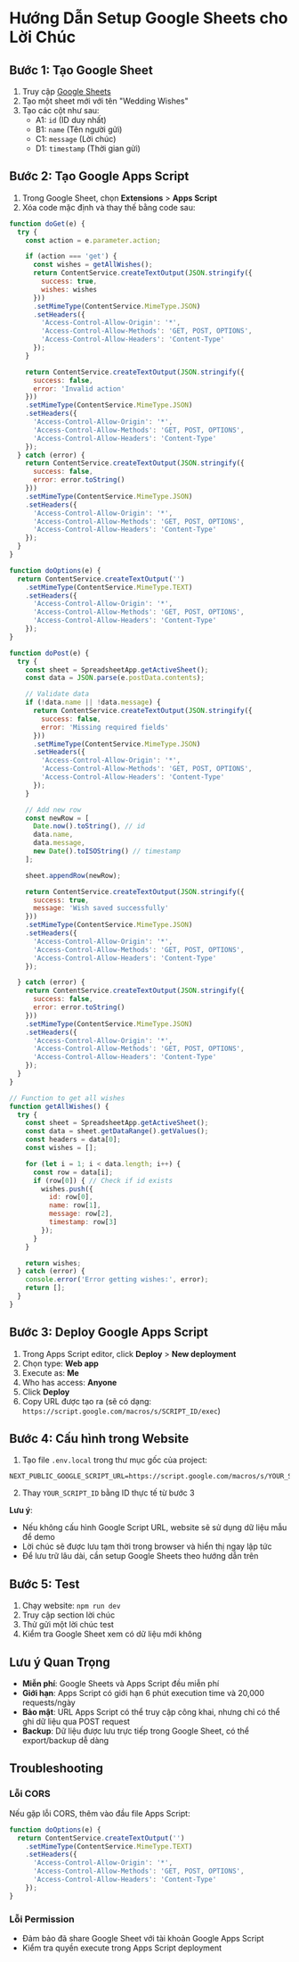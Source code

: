 # Hướng Dẫn Setup Google Sheets cho Lời Chúc

## Bước 1: Tạo Google Sheet

1. Truy cập [Google Sheets](https://sheets.google.com)
2. Tạo một sheet mới với tên "Wedding Wishes"
3. Tạo các cột như sau:
   - A1: `id` (ID duy nhất)
   - B1: `name` (Tên người gửi)
   - C1: `message` (Lời chúc)
   - D1: `timestamp` (Thời gian gửi)

## Bước 2: Tạo Google Apps Script

1. Trong Google Sheet, chọn **Extensions** > **Apps Script**
2. Xóa code mặc định và thay thế bằng code sau:

```javascript
function doGet(e) {
  try {
    const action = e.parameter.action;

    if (action === 'get') {
      const wishes = getAllWishes();
      return ContentService.createTextOutput(JSON.stringify({
        success: true,
        wishes: wishes
      }))
      .setMimeType(ContentService.MimeType.JSON)
      .setHeaders({
        'Access-Control-Allow-Origin': '*',
        'Access-Control-Allow-Methods': 'GET, POST, OPTIONS',
        'Access-Control-Allow-Headers': 'Content-Type'
      });
    }

    return ContentService.createTextOutput(JSON.stringify({
      success: false,
      error: 'Invalid action'
    }))
    .setMimeType(ContentService.MimeType.JSON)
    .setHeaders({
      'Access-Control-Allow-Origin': '*',
      'Access-Control-Allow-Methods': 'GET, POST, OPTIONS',
      'Access-Control-Allow-Headers': 'Content-Type'
    });
  } catch (error) {
    return ContentService.createTextOutput(JSON.stringify({
      success: false,
      error: error.toString()
    }))
    .setMimeType(ContentService.MimeType.JSON)
    .setHeaders({
      'Access-Control-Allow-Origin': '*',
      'Access-Control-Allow-Methods': 'GET, POST, OPTIONS',
      'Access-Control-Allow-Headers': 'Content-Type'
    });
  }
}

function doOptions(e) {
  return ContentService.createTextOutput('')
    .setMimeType(ContentService.MimeType.TEXT)
    .setHeaders({
      'Access-Control-Allow-Origin': '*',
      'Access-Control-Allow-Methods': 'GET, POST, OPTIONS',
      'Access-Control-Allow-Headers': 'Content-Type'
    });
}

function doPost(e) {
  try {
    const sheet = SpreadsheetApp.getActiveSheet();
    const data = JSON.parse(e.postData.contents);

    // Validate data
    if (!data.name || !data.message) {
      return ContentService.createTextOutput(JSON.stringify({
        success: false,
        error: 'Missing required fields'
      }))
      .setMimeType(ContentService.MimeType.JSON)
      .setHeaders({
        'Access-Control-Allow-Origin': '*',
        'Access-Control-Allow-Methods': 'GET, POST, OPTIONS',
        'Access-Control-Allow-Headers': 'Content-Type'
      });
    }

    // Add new row
    const newRow = [
      Date.now().toString(), // id
      data.name,
      data.message,
      new Date().toISOString() // timestamp
    ];

    sheet.appendRow(newRow);

    return ContentService.createTextOutput(JSON.stringify({
      success: true,
      message: 'Wish saved successfully'
    }))
    .setMimeType(ContentService.MimeType.JSON)
    .setHeaders({
      'Access-Control-Allow-Origin': '*',
      'Access-Control-Allow-Methods': 'GET, POST, OPTIONS',
      'Access-Control-Allow-Headers': 'Content-Type'
    });

  } catch (error) {
    return ContentService.createTextOutput(JSON.stringify({
      success: false,
      error: error.toString()
    }))
    .setMimeType(ContentService.MimeType.JSON)
    .setHeaders({
      'Access-Control-Allow-Origin': '*',
      'Access-Control-Allow-Methods': 'GET, POST, OPTIONS',
      'Access-Control-Allow-Headers': 'Content-Type'
    });
  }
}

// Function to get all wishes
function getAllWishes() {
  try {
    const sheet = SpreadsheetApp.getActiveSheet();
    const data = sheet.getDataRange().getValues();
    const headers = data[0];
    const wishes = [];

    for (let i = 1; i < data.length; i++) {
      const row = data[i];
      if (row[0]) { // Check if id exists
        wishes.push({
          id: row[0],
          name: row[1],
          message: row[2],
          timestamp: row[3]
        });
      }
    }

    return wishes;
  } catch (error) {
    console.error('Error getting wishes:', error);
    return [];
  }
}
```

## Bước 3: Deploy Google Apps Script

1. Trong Apps Script editor, click **Deploy** > **New deployment**
2. Chọn type: **Web app**
3. Execute as: **Me**
4. Who has access: **Anyone**
5. Click **Deploy**
6. Copy URL được tạo ra (sẽ có dạng: `https://script.google.com/macros/s/SCRIPT_ID/exec`)

## Bước 4: Cấu hình trong Website

1. Tạo file `.env.local` trong thư mục gốc của project:

```env
NEXT_PUBLIC_GOOGLE_SCRIPT_URL=https://script.google.com/macros/s/YOUR_SCRIPT_ID/exec
```

2. Thay `YOUR_SCRIPT_ID` bằng ID thực tế từ bước 3

**Lưu ý**:
- Nếu không cấu hình Google Script URL, website sẽ sử dụng dữ liệu mẫu để demo
- Lời chúc sẽ được lưu tạm thời trong browser và hiển thị ngay lập tức
- Để lưu trữ lâu dài, cần setup Google Sheets theo hướng dẫn trên

## Bước 5: Test

1. Chạy website: `npm run dev`
2. Truy cập section lời chúc
3. Thử gửi một lời chúc test
4. Kiểm tra Google Sheet xem có dữ liệu mới không

## Lưu ý Quan Trọng

- **Miễn phí**: Google Sheets và Apps Script đều miễn phí
- **Giới hạn**: Apps Script có giới hạn 6 phút execution time và 20,000 requests/ngày
- **Bảo mật**: URL Apps Script có thể truy cập công khai, nhưng chỉ có thể ghi dữ liệu qua POST request
- **Backup**: Dữ liệu được lưu trực tiếp trong Google Sheet, có thể export/backup dễ dàng

## Troubleshooting

### Lỗi CORS
Nếu gặp lỗi CORS, thêm vào đầu file Apps Script:

```javascript
function doOptions(e) {
  return ContentService.createTextOutput('')
    .setMimeType(ContentService.MimeType.TEXT)
    .setHeaders({
      'Access-Control-Allow-Origin': '*',
      'Access-Control-Allow-Methods': 'GET, POST, OPTIONS',
      'Access-Control-Allow-Headers': 'Content-Type'
    });
}
```

### Lỗi Permission
- Đảm bảo đã share Google Sheet với tài khoản Google Apps Script
- Kiểm tra quyền execute trong Apps Script deployment

